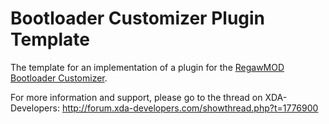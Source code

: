 Bootloader Customizer Plugin Template
=====================================

The template for an implementation of a plugin for the [RegawMOD Bootloader Customizer](https://github.com/regaw-leinad/RegawMOD-Bootloader-Customizer).

For more information and support, please go to the thread on XDA-Developers: 
http://forum.xda-developers.com/showthread.php?t=1776900
